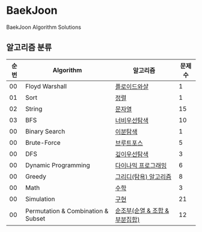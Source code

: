 # BaekJoon
BaekJoon Algorithm Solutions

## 알고리즘 분류
| 순번 | Algorithm | 알고리즘 | 문제수 |
|--|-----|---------|---|
| 00 | Floyd Warshall | [플로이드와샬](https://github.com/HSungHee/BaekJoon/tree/main/FloydWarshall) | 1 |
| 01 | Sort | [정렬](https://github.com/HSungHee/BaekJoon/tree/main/Sort) | 1 |
| 02 | String | [문자열](https://github.com/HSungHee/BaekJoon/tree/main/String) | 15 |
| 03 | BFS | [너비우선탐색](https://github.com/HSungHee/BaekJoon/tree/main/bfs) | 10 | 
| 00 | Binary Search | [이분탐색](https://github.com/HSungHee/BaekJoon/tree/main/binarysearch) | 1 | 
| 00 | Brute-Force | [브루트포스](https://github.com/HSungHee/BaekJoon/tree/main/brute_force) | 5 |
| 00 | DFS | [깊이우선탐색](https://github.com/HSungHee/BaekJoon/tree/main/dfs) | 3 |
| 00 | Dynamic Programming | [다이나믹 프로그래밍](https://github.com/HSungHee/BaekJoon/blob/main/dp/README.md) | 6 |
| 00 | Greedy | [그리디(탐욕) 알고리즘](https://github.com/HSungHee/BaekJoon/tree/main/greedy) | 8 |
| 00 | Math | [수학](https://github.com/HSungHee/BaekJoon/tree/main/math) | 3 | 
| 00 | Simulation | [구현](https://github.com/HSungHee/BaekJoon/tree/main/%EA%B5%AC%ED%98%84) | 21 |
| 00 | Permutation & Combination & Subset | [순조부(순열 & 조합 & 부분집합)](https://github.com/HSungHee/BaekJoon/tree/main/%EC%88%9C%EC%A1%B0%EB%B6%80(%EC%88%9C%EC%97%B4_%EC%A1%B0%ED%95%A9_%EB%B6%80%EB%B6%84%EC%A7%91%ED%95%A9)) | 12 |

